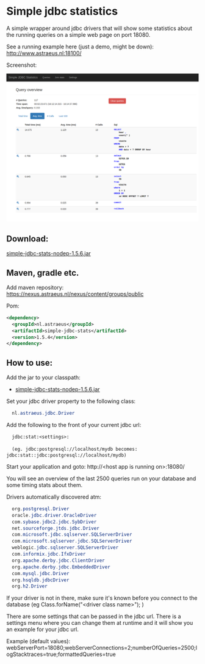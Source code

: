 # Simple jdbc statistics

A simple wrapper around jdbc drivers that will show some statistics about the running queries on a simple web page on port 18080.

See a running example here (just a demo, might be down): http://www.astraeus.nl:18100/

Screenshot:

![Screenshot](/data/sjs-screenshot.png "Screenshot")

## Download:

[simple-jdbc-stats-nodep-1.5.6.jar](https://github.com/rnentjes/Simple-jdbc-statistics/releases/download/1.5.6/simple-jdbc-stats-nodep-1.5.6.jar)

## Maven, gradle etc.

Add maven repository: https://nexus.astraeus.nl/nexus/content/groups/public

Pom:

```xml
<dependency>
  <groupId>nl.astraeus</groupId>
  <artifactId>simple-jdbc-stats</artifactId>
  <version>1.5.4</version>
</dependency>
```

## How to use:

Add the jar to your classpath:

* [simple-jdbc-stats-nodep-1.5.6.jar](https://github.com/rnentjes/Simple-jdbc-statistics/releases/download/1.5.6/simple-jdbc-stats-nodep-1.5.6.jar)

Set your jdbc driver property to the following class:

```java
  nl.astraeus.jdbc.Driver
```

Add the following to the front of your current jdbc url:

```text
  jdbc:stat:<settings>:
  
  (eg. jdbc:postgresql://localhost/mydb becomes: jdbc:stat::jdbc:postgresql://localhost/mydb)
```

Start your application and goto: http://&lt;host app is running on&gt;:18080/

You will see an overview of the last 2500 queries run on your database and some timing stats about them.

Drivers automatically discovered atm:

```java
  org.postgresql.Driver
  oracle.jdbc.driver.OracleDriver
  com.sybase.jdbc2.jdbc.SybDriver
  net.sourceforge.jtds.jdbc.Driver
  com.microsoft.jdbc.sqlserver.SQLServerDriver
  com.microsoft.sqlserver.jdbc.SQLServerDriver
  weblogic.jdbc.sqlserver.SQLServerDriver
  com.informix.jdbc.IfxDriver
  org.apache.derby.jdbc.ClientDriver
  org.apache.derby.jdbc.EmbeddedDriver
  com.mysql.jdbc.Driver
  org.hsqldb.jdbcDriver
  org.h2.Driver
```

If your driver is not in there, make sure it's known before you connect to the database (eg Class.forName("&lt;driver class name&gt;"); )

There are some settings that can be passed in the jdbc url. There is a settings menu where you can change them at runtime and it will show you an example for your jdbc url.

Example (default values): webServerPort=18080;webServerConnections=2;numberOfQueries=2500;logStacktraces=true;formattedQueries=true
